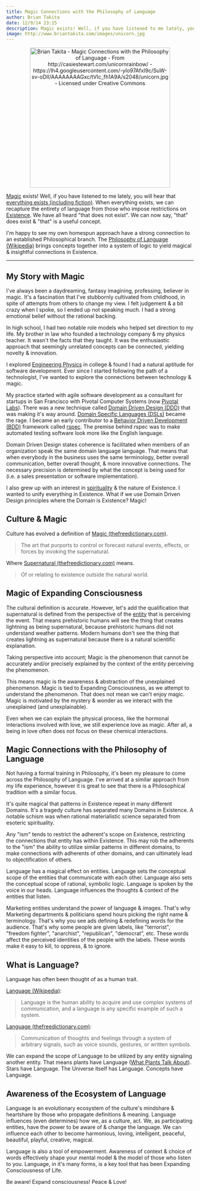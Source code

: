 ```yaml
---
title: Magic Connections with the Philosophy of Language
author: Brian Takita
date: 12/9/14 23:15
description: Magic exists! Well, if you have listened to me lately, you will hear that everything exists (including fiction). When everything exists, we can recapture the entirety of language from those who impose restrictions on Existence. We have all heard "that does not exist". We can now say, "that" does exist & "that" is a useful concept.
image: http://www.briantakita.com/images/unicorn.jpg
---
```


<p style="text-align: center; display: block;">
	<a href="/posts/magic-connections-with-the-philosophy-of-language/">
		<img
			src="/images/unicorn.jpg"
			alt="Brian Takita - Magic Connections with the Philosophy of Language - From http://casiestewart.com/unicornrainbow/ - https://lh4.googleusercontent.com/-ylo97AfxI9c/SuW-sv-oDII/AAAAAAAAGxc/tVIc_fh1A9A/s2048/unicorn.jpg - Licensed under Creative Commons" style="width: 376px; display: inline;"
		/>
	</a>
</p>

<a href="https://github.com/btakita/philosophy/blob/master/src/magic.md" target="_blank">Magic</a> exists! Well, if you have listened to me lately, you will hear that <a href="https://github.com/btakita/philosophy/blob/master/src/exist.md" target="_blank">everything exists (including fiction)</a>. When everything exists, we can recapture the entirety of language from those who impose restrictions on <a href="https://github.com/btakita/philosophy/blob/master/src/existence.md" target="_blank">Existence</a>. We have all heard "that does not exist". We can now say, "that" does exist & "that" is a useful concept.

I'm happy to see my own homespun approach have a strong connection to an established Philosophical branch. The <a href="http://en.wikipedia.org/wiki/Philosophy_of_language" target="_blank">Philosophy of Language (Wikipedia)</a> brings concepts together into a system of logic to yield magical & insightful connections in Existence.

<hr class="more"/>

## My Story with Magic

I've always been a daydreaming, fantasy imagining, professing, believer in magic. It's a fascination that I've stubbornly cultivated from childhood, in spite of attempts from others to change my view. I felt judgement & a bit crazy when I spoke, so I ended up not speaking much. I had a strong emotional belief without the rational backing.

In high school, I had two notable role models who helped set direction to my life. My brother in law who founded a technology company & my physics teacher. It wasn't the facts that they taught. It was the enthusiastic approach that seemingly unrelated concepts can be connected, yielding novelty & innovation.

I explored <a href="http://en.wikipedia.org/wiki/Engineering_physics" target="_blank">Engineering Physics</a> in college & found I had a natural aptitude for software development. Ever since I started following the path of a technologist, I've wanted to explore the connections between technology & magic.

My practice started with agile software development as a consultant for startups in San Francisco with Pivotal Computer Systems (now <a href="http://pivotallabs.com/author/brian/" target="_blank">Pivotal Labs</a>). There was a new technique called <a href="http://en.wikipedia.org/wiki/Domain-driven_design" target="_blank">Domain Driven Design (DDD)</a> that was making it's way around. <a href="http://en.wikipedia.org/wiki/Domain-specific_language" target="_blank">Domain Specific Languages (DSLs)</a> became the rage. I became an early contributor to a <a href="http://en.wikipedia.org/wiki/Behavior-driven_development" target="_blank">Behavior Driven Development (BDD)</a> framework called <a href="http://old.rspec.info/community/" target="_blank">rspec</a>. The premise behind rspec was to make automated testing software look more like the English language.

Domain Driven Design states coherence is facilitated when members of an organization speak the same domain language language. That means that when everybody in the business uses the same terminology, better overall communication, better overall thought, & more innovative connections. The necessary precision is determined by what the concept is being used for (i.e. a sales presentation or software implementation).

I also grew up with an interest in <a href="https://github.com/btakita/philosophy/blob/master/src/spirituality.md" target="_blank">spirituality</a> & the nature of Existence. I wanted to unify everything in Existence. What if we use Domain Driven Design principles where the Domain is Existence? Magic!

## Culture & Magic

Culture has evolved a definition of <a href="http://www.thefreedictionary.com/magic" target="_blank">Magic (thefreedictionary.com)</a>.

> The art that purports to control or forecast natural events, effects, or forces by invoking the supernatural.

Where <a href="http://www.thefreedictionary.com/supernatural" target="_blank">Supernatural (thefreedictionary.com)</a> means.

> Of or relating to existence outside the natural world.

## Magic of Expanding Consciousness

The cultural definition is accurate. However, let's add the qualification that supernatural is defined from the perspective of the <a href="https://github.com/btakita/philosophy/blob/master/src/exist.md" target="_blank">entity</a> that is perceiving the event. That means prehistoric humans will see the thing that creates lightning as being supernatural, because prehistoric humans did not understand weather patterns. Modern humans don't see the thing that creates lightning as supernatural because there is a natural scientific explanation.

Taking perspective into account; Magic is the phenomenon that cannot be accurately and/or precisely explained by the context of the entity perceiving the phenomenon.

This means magic is the awareness & abstraction of the unexplained phenomenon. Magic is tied to Expanding Consciousness, as we attempt to understand the phenomenon. That does not mean we can't enjoy magic. Magic is motivated by the mystery & wonder as we interact with the unexplained (and unexplainable).

Even when we can explain the physical process, like the hormonal interactions involved with love, we still experience love as magic. After all, a being in love often does not focus on these chemical interactions.

## Magic Connections with the Philosophy of Language

Not having a formal training in Philosophy, it's been my pleasure to come across the Philosophy of Language. I've arrived at a similar approach from my life experience, however it is great to see that there is a Philosophical tradition with a similar focus.

It's quite magical that patterns in Existence repeat in many different Domains. It's a tragedy culture has separated many Domains in Existence. A notable schism was when rational materialistic science separated from esoteric spirituality.

Any "ism" tends to restrict the adherent's scope on Existence, restricting the connections that entity has within Existence. This may rob the adherents to the "ism" the ability to utilize similar patterns in different domains, to make connections with adherents of other domains, and can ultimately lead to objectification of others.

Language has a magical effect on entities. Language sets the conceptual scope of the entities that communicate with each other. Language also sets the conceptual scope of rational, symbolic logic. Language is spoken by the voice in our heads. Language influences the thoughts & context of the entities that listen.

Marketing entities understand the power of language & images. That's why Marketing departments & politicians spend hours picking the right name & terminology. That's why you see ads defining & redefining words for the audience. That's why some people are given labels, like "terrorist", "freedom fighter", "anarchist", "republican", "democrat", etc. These words affect the perceived identities of the people with the labels. These words make it easy to kill, to oppress, & to ignore.

## What is Language?

Language has often been thought of as a human trait.

<a href="http://en.wikipedia.org/wiki/Language" target="_blank">Language (Wikipedia)</a>:

> Language is the human ability to acquire and use complex systems of communication, and a language is any specific example of such a system.

<a href="http://thefreedictionary.com/language" target="_blank">Language (thefreedictionary.com)</a>:

> Communication of thoughts and feelings through a system of arbitrary signals, such as voice sounds, gestures, or written symbols.

We can expand the scope of Language to be utilized by any entity signaling another entity. That means plants have Language (<a href="http://www.pbs.org/wnet/nature/what-plants-talk-about-video-full-episode/8243/" target="_blank">What Plants Talk About</a>). Stars have Language. The Universe itself has Language. Concepts have Language.

## Awareness of the Ecosystem of Language

Language is an evolutionary ecosystem of the culture's mindshare & heartshare by those who propagate definitions & meaning. Language influences (even determines) how we, as a culture, act. We, as participating entities, have the power to be aware of & change the language. We can influence each other to become harmonious, loving, intelligent, peaceful, beautiful, playful, creative, magical.

Language is also a tool of empowerment. Awareness of context & choice of words effectively shape your mental model & the model of those who listen to you. Language, in it's many forms, is a key tool that has been Expanding Consciousness of Life.

Be aware! Expand consciousness! Peace & Love!

